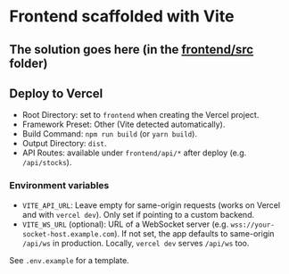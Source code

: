 # Frontend scaffolded with Vite

## The solution goes here (in the [frontend/src](frontend/src) folder)

## Deploy to Vercel

- Root Directory: set to `frontend` when creating the Vercel project.
- Framework Preset: Other (Vite detected automatically).
- Build Command: `npm run build` (or `yarn build`).
- Output Directory: `dist`.
- API Routes: available under `frontend/api/*` after deploy (e.g. `/api/stocks`).

### Environment variables

- `VITE_API_URL`: Leave empty for same-origin requests (works on Vercel and with `vercel dev`). Only set if pointing to a custom backend.
- `VITE_WS_URL` (optional): URL of a WebSocket server (e.g. `wss://your-socket-host.example.com`). If not set, the app defaults to same-origin `/api/ws` in production. Locally, `vercel dev` serves `/api/ws` too.

See `.env.example` for a template.
